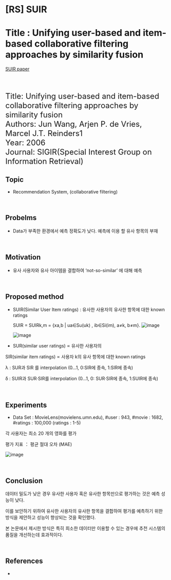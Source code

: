 # [RS] SUIR
# Title : Unifying user-based and item-based collaborative filtering approaches by similarity fusion

[SUIR paper](https://www.researchgate.net/publication/221299518_Unifying_user-based_and_item-based_collaborative_filtering_approaches_by_similarity_fusion)

<!---------------------------------->
<br>
<br>

<font size = 5> Title: Unifying user-based and item-based collaborative filtering approaches by similarity fusion <br> 
Authors: Jun Wang, Arjen P. de Vries, Marcel J.T. Reinders1 <br>
Year: 2006  <br>
Journal: SIGIR(Special Interest Group on Information Retrieval) </font>
</div>

## Topic
+ Recommendation System, (collaborative filtering)

<br>

## Probelms
+ Data가 부족한 환경에서 예측 정확도가 낮다. 예측에 이용 할 유사 항목의 부재

<br>

## Motivation
+ 유사 사용자와 유사 아이템을 결합하여 ‘not-so-similar’ 에 대해 예측

<br>

## Proposed method
+ SUIR(Similar User Item ratings) : 유사한 사용자의 유사한 항목에 대한 known ratings

  SUIR = SUIRk,m = {xa,b | ua∈Su(uk) , ib∈Si(im), a≠k, b≠m}.
  ![image](https://user-images.githubusercontent.com/31869418/73611848-9ecc1600-4629-11ea-90ac-b3778325a2c4.png)
  
  ![image](https://user-images.githubusercontent.com/31869418/73611850-a12e7000-4629-11ea-90a6-2e9a2511d7bd.png)  

+ SUR(similar user ratings) ∝ 유사한 사용자의 

SIR(similar item ratings) ∝ 사용자 k의 유사 항목에 대한 known ratings

λ : SUR과 SIR 를 interpolation (0…1, 0:SIR에 종속, 1:SIR에 종속)

δ : SUIR과 SUR·SIR를 interpolation (0…1, 0: SUR·SIR에 종속, 1:SUIR에 종속)


<br>

## Experiments
+ Data Set : MovieLens(movielens.umn.edu), #user : 943, #movie : 1682, #ratings : 100,000 (ratings : 1-5)

각 사용자는 최소 20 개의 영화를 평가 

평가 지표 ： 평균 절대 오차 (MAE) 

![image](https://user-images.githubusercontent.com/31869418/73611855-b6a39a00-4629-11ea-8fde-1c7434962649.png)



<br>

## Conclusion
데이터 밀도가 낮은 경우 유사한 사용자 혹은 유사한 항목만으로 평가하는 것은 예측 성능이 낮다. 

이를 보안하기 위하여 유사한 사용자의 유사한 항목을 결합하여 평가를 예측하기 위한 방식을 제안하고 성능이 향상되는 것을 확인했다. 

본 논문에서 제시한 방식은 특히 희소한 데이터만 이용할 수 있는 경우에 추천 시스템의 품질을 개선하는데 효과적이다.

<br>

## References
+ 

<br>





<br>
